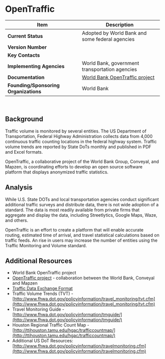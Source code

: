 # OpenTraffic

| Item | Description |
| --- | --- |
| **Current Status** | Adopted by World Bank and some federal agencies |
| **Version Number** |  |
| **Key Contacts** |  |
| **Implementing Agencies** | World Bank, government transportation agencies |
| **Documentation** | [World Bank OpenTraffic project](http://opentraffic.io/) |
| **Founding/Sponsoring Organizations** | World Bank |
<br>

## Background

Traffic volume is monitored by several entities. The US Department of Transportation, Federal Highway Administration collects data from 4,000 continuous traffic counting locations in the federal highway system. Traffic volume trends are reported by State DoTs monthly and published in PDF and Excel formats.

OpenTraffic, a collaborative project of the World Bank Group, Conveyal, and Mapzen, is coordinating efforts to develop an open source software platform that displays anonymized traffic statistics.

## Analysis

While U.S. State DOTs and local transportation agencies conduct significant additional traffic surveys and distribute data, there is not wide adoption of a standard. The data is most readily available from private firms that aggregate and display the data, including Streetlytics, Google Maps, Waze, and others.

OpenTraffic is an effort to create a platform that will enable accurate routing, estimated time of arrival, and travel statistical calculations based on traffic feeds. An rise in users may increase the number of entities using the Traffic Monitoring and Volume standard.

## Additional Resources

*   World Bank OpenTraffic project
* [OpenTraffic project](http://opentraffic.io/) - collaboration between the World Bank, Conveyal and Mapzen
* [Traffic Data Exchange Format](https://github.com/opentraffic/traffic-data-exchange-format)
*   Traffic Volume Trends (TVT) - [http://www.fhwa.dot.gov/policyinformation/travel_monitoring/tvt.cfm](http://www.fhwa.dot.gov/policyinformation/travel_monitoring/tvt.cfm)
*   Travel Monitoring Guide - [http://www.fhwa.dot.gov/policyinformation/tmguide/](http://www.fhwa.dot.gov/policyinformation/tmguide/)
*   Houston Regional Traffic Count Map - [http://ttihouston.tamu.edu/hgac/trafficcountmap/](http://ttihouston.tamu.edu/hgac/trafficcountmap/)
*   Additional US DoT Resources:[http://www.fhwa.dot.gov/policyinformation/travelmonitoring.cfm](http://www.fhwa.dot.gov/policyinformation/travelmonitoring.cfm)
